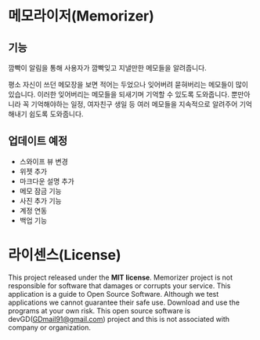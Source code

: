 # 메모라이저(Memorizer)

## 기능
깜빡이 알림을 통해 사용자가 깜빡잊고 지낼만한 메모들을 알려줍니다.

평소 자신이 쓰던 메모장을 보면 적어는 두었으나 잊어버려 묻혀버리는 메모들이 많이 있습니다.
이러한 잊어버리는 메모들을 되새기며 기억할 수 있도록 도와줍니다.
뿐만아니라 꼭 기억해야하는 일정, 여자친구 생일 등 여러 메모들을 지속적으로 알려주어 기억해내기 쉽도록 도와줍니다.

## 업데이트 예정

* 스와이프 뷰 변경
* 위젯 추가
* 마크다운 설명 추가
* 메모 잠금 기능
* 사진 추가 기능
* 계정 연동
* 백업 기능

# 라이센스(License)
This project released under the **MIT license**.
Memorizer project is not responsible for software that damages or corrupts your service. This application is a guide to Open Source Software. Although we test applications we cannot guarantee their safe use. Download and use the programs at your own risk.
This open source software is devGD(GDmail91@gmail.com) project and this is not associated with company or organization.